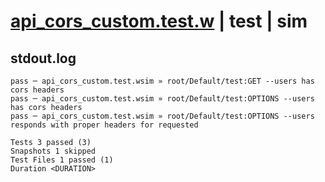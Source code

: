 # [api_cors_custom.test.w](../../../../../tests/valid/api_cors_custom.test.w) | test | sim

## stdout.log
```log
pass ─ api_cors_custom.test.wsim » root/Default/test:GET --users has cors headers                              
pass ─ api_cors_custom.test.wsim » root/Default/test:OPTIONS --users has cors headers                          
pass ─ api_cors_custom.test.wsim » root/Default/test:OPTIONS --users responds with proper headers for requested

Tests 3 passed (3)
Snapshots 1 skipped
Test Files 1 passed (1)
Duration <DURATION>
```

